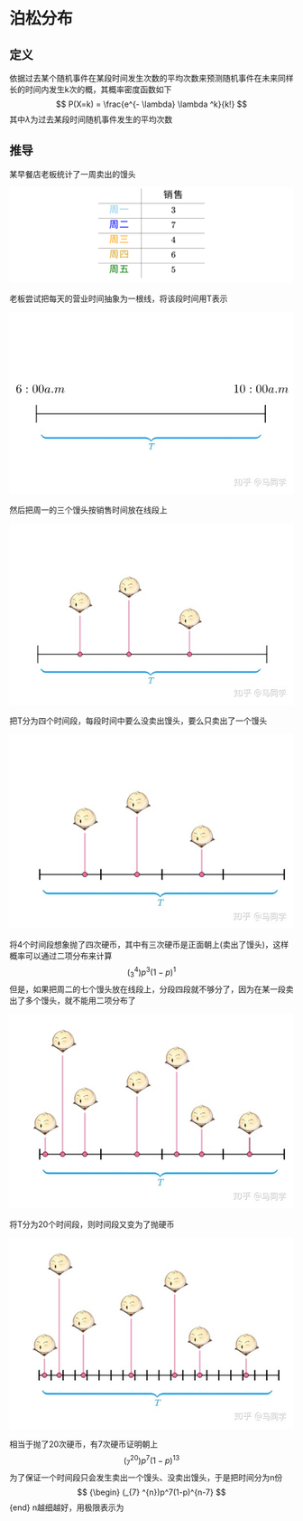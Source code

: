 



# 泊松分布

## 定义

依据过去某个随机事件在某段时间发生次数的平均次数来预测随机事件在未来同样长的时间内发生k次的概，其概率密度函数如下
$$
P(X=k) = \frac{e^{- \lambda} \lambda ^k}{k!}
$$
其中$\lambda$为过去某段时间随机事件发生的平均次数

## 推导

某早餐店老板统计了一周卖出的馒头

![equation](../../img/equation.svg)

老板尝试把每天的营业时间抽象为一根线，将该段时间用T表示

![v2-a03c893a0e32dedcf58aad215a596000_1440w](../../img/v2-a03c893a0e32dedcf58aad215a596000_1440w.jpg)

然后把周一的三个馒头按销售时间放在线段上

![v2-063eefa202cdc1201967561c69643bed_1440w](../../img/v2-063eefa202cdc1201967561c69643bed_1440w.jpg)

把T分为四个时间段，每段时间中要么没卖出馒头，要么只卖出了一个馒头

![v2-8eccfd812ec54eefe8c6a21127512778_1440w](../../img/v2-8eccfd812ec54eefe8c6a21127512778_1440w.jpg)

将4个时间段想象抛了四次硬币，其中有三次硬币是正面朝上(卖出了馒头)，这样概率可以通过二项分布来计算
$$
(_3 ^4)p^3 (1-p)^{1}
$$
但是，如果把周二的七个馒头放在线段上，分段四段就不够分了，因为在某一段卖出了多个馒头，就不能用二项分布了

![v2-b2359584d6ac471f2eea581c33d1cf77_1440w](../../img/v2-b2359584d6ac471f2eea581c33d1cf77_1440w.jpg)

将T分为20个时间段，则时间段又变为了抛硬币

![v2-f665f9b2df9793c5417afa62e5684b14_1440w](../../img/v2-f665f9b2df9793c5417afa62e5684b14_1440w.jpg)

相当于抛了20次硬币，有7次硬币证明朝上
$$
(_{7} ^{20})p^7(1-p)^{13}
$$
为了保证一个时间段只会发生卖出一个馒头、没卖出馒头，于是把时间分为n份
$$ {\begin}
(_{7} ^{n})p^7(1-p)^{n-7}
$$ {end}
n越细越好，用极限表示为
